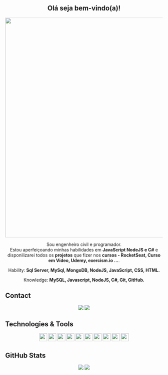 <span align="center">

<!-- ## <img src="https://raw.githubusercontent.com/iampavangandhi/iampavangandhi/master/gifs/Hi.gif" width="30px"> Olá seja bem-vindo(a)!</h2> -->
## <h2> Olá seja bem-vindo(a)!</h2>
</span>

<div align="center">

<img src="https://www.mygo.ge/uploads/blog/1584023795.jpg" width="700px" />

</div>


<p align="center">
  Sou </strong> engenheiro civil e programador</strong>.<br />
Estou aperfeiçoando minhas habilidades em <strong>JavaScript NodeJS e C#</strong>
e disponilizarei todos os <strong>projetos</strong> que fizer nos <strong>cursos - RocketSeat, Curso em Vídeo, Udemy, exercism.io ...</strong>.
</p>

<p align="center">
  Hability: <strong>Sql Server, MySql, MongoDB, NodeJS, JavaScript, CSS, HTML.</strong>
</p>

<p align="center">
  Knowledge: <strong>MySQL, Javascript, NodeJS, C#, Git, GitHub.</strong>
</p>

## Contact

<p align="center">
  <a href="https://api.whatsapp.com/send?phone=5511988468374/" alt="Whatsapp">
  <img src="https://img.shields.io/badge/WhatsApp-25D366?style=for-the-badge&logo=whatsapp&logoColor=white"/></a>  
  <a href="https://www.linkedin.com/in/https://www.linkedin.com/in/henriquevieira-b65aaa122/" alt="Linkedin">
  <img src="https://img.shields.io/badge/-Linkedin-0e76a8?style=for-the-badge&logo=Linkedin&logoColor=white&link=https://www.linkedin.com/in/henrique-vieira-b65aaa122"/></a>
</p>

## Technologies & Tools

<p align="center">

<img src="https://img.shields.io/badge/Microsoft%20SQL%20Sever-CC2927?style=for-the-badge&logo=microsoft%20sql%20server&logoColor=white" height="25"/>
<img src="https://img.shields.io/badge/MongoDB-%234ea94b.svg?&style=for-the-badge&logo=mongodb&logoColor=white" height="25"/>
<img src="https://img.shields.io/badge/javascript-%23F7DF1E.svg?&style=for-the-badge&logo=javascript&logoColor=black" height="25"/>
<img src="https://img.shields.io/badge/Node.js-43853D?style=for-the-badge&logo=node.js&logoColor=white" height="25"/>
<img src="https://img.shields.io/badge/react%20-%2320232a.svg?&style=for-the-badge&logo=react&logoColor=%2361DAFB" height="25"/>
<img src="https://img.shields.io/badge/-npm-CB3837?style=flat-square&logo=npm" height="25"/>
<img src="https://img.shields.io/badge/-GitHub-181717?style=flat-square&logo=github" height="25"/>
<img src="https://img.shields.io/badge/MySQL-00000F?style=for-the-badge&logo=mysql&logoColor=white" height="25"/>
<img src="https://img.shields.io/badge/Express.js-000000?style=for-the-badge&logo=express&logoColor=white" height="25"/>
<img src="https://img.shields.io/badge/Yarn-2C8EBB?style=for-the-badge&logo=yarn&logoColor=white" height="25"/>




</p>

## GitHub Stats

<p align = "center">
  <img src = "https://github-readme-stats.vercel.app/api?username=henriquecvieira&show_icons=true&theme=tokyonight&line_height=27">
  <img src = "https://github-readme-stats.vercel.app/api/top-langs/?username=henriquecvieira&hide=css,java,html&theme=tokyonight">
</p>







